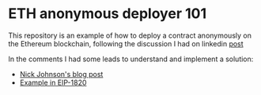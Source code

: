 # ETH anonymous deployer 101

This repository is an example of how to deploy a contract anonymously on the Ethereum blockchain, 
following the discussion I had on linkedin [post](https://www.linkedin.com/posts/artemchystiakov_ethereum-pattern-anonymity-activity-7049714874112761856-5giS?utm_source=share&utm_medium=member_desktop)

In the comments I had some leads to understand and implement a solution:
* [Nick Johnson's blog post](https://weka.medium.com/how-to-send-ether-to-11-440-people-187e332566b7)
* [Example in EIP-1820](https://eips.ethereum.org/EIPS/eip-1820#deployment-method)


